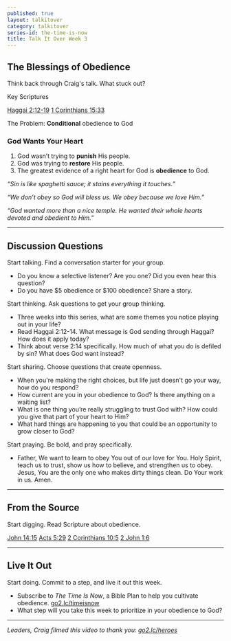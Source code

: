 ```yaml
---
published: true
layout: talkitover
category: talkitover
series-id: the-time-is-now
title: Talk It Over Week 3
---
```


## The Blessings of Obedience
<p class="lead">Think back through Craig's talk. What stuck out?</p> 

Key Scriptures

[Haggai 2:12-19](https://www.bible.com/bible/111/hag.2.12-19.niv) [1 Corinthians 15:33](https://www.bible.com/bible/111/1co.15.33.niv)

The Problem: **Conditional** obedience to God

### God Wants Your Heart

1. God wasn’t trying to **punish** His people.
2. God was trying to **restore** His people.
3. The greatest evidence of a right heart for God is **obedience** to God.  

_“Sin is like spaghetti sauce; it stains everything it touches.”_  

_“We don’t obey so God will bless us. We obey because we love Him.”_  

_“God wanted more than a nice temple. He wanted their whole hearts devoted and obedient to Him.”_

* * *

## Discussion Questions
<p class="lead">Start talking. Find a conversation starter for your group.</p> 

* Do you know a selective listener? Are you one? Did you even hear this question?
* Do you have $5 obedience or $100 obedience? Share a story.

<p class="lead">Start thinking. Ask questions to get your group thinking.</p> 

* Three weeks into this series, what are some themes you notice playing out in your life?
* Read Haggai 2:12-14. What message is God sending through Haggai? How does it apply today?
* Think about verse 2:14 specifically. How much of what you do is defiled by sin? What does God want instead?
 
<p class="lead">Start sharing. Choose questions that create openness.</p> 

* When you're making the right choices, but life just doesn't go your way, how do you respond?
* How current are you in your obedience to God? Is there anything on a waiting list?
* What is one thing you’re really struggling to trust God with? How could you give that part of your heart to Him?
* What hard things are happening to you that could be an opportunity to grow closer to God?

<p class="lead">Start praying. Be bold, and pray specifically.</p> 

* Father, We want to learn to obey You out of our love for You. Holy Spirit, teach us to trust, show us how to believe, and strengthen us to obey. Jesus, You are the only one who makes dirty things clean. Do Your work in us. Amen.

* * *

## From the Source
<p class="lead">Start digging. Read Scripture about obedience.</p>

[John 14:15](https://www.bible.com/bible/111/joh.14.15.niv) [Acts 5:29](https://www.bible.com/bible/111/act.5.29.niv) [2 Corinthians 10:5](https://www.bible.com/bible/111/2co.10.5.niv) [2 John 1:6](https://www.bible.com/bible/111/2jo.1.6.niv)

* * *

## Live It Out
<p class="lead">Start doing. Commit to a step, and live it out this week.</p>

* Subscribe to _The Time Is Now_, a Bible Plan to help you cultivate obedience. [go2.lc/timeisnow](http://go2.lc/timeisnow)
* What step will you take this week to prioritize in your obedience to God?

* * *

_Leaders, Craig filmed this video to thank you: [go2.lc/heroes](http://leaders.lifechurch.tv/you-are-the-heroes/)_
